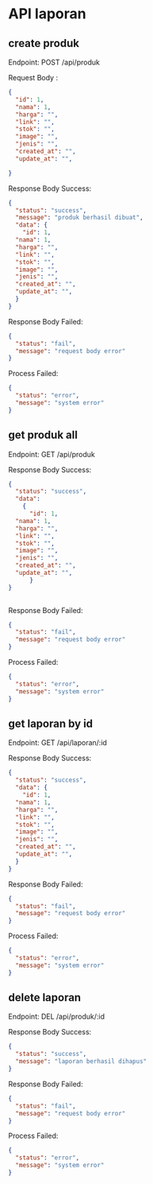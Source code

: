 # API laporan

## create produk

Endpoint: POST /api/produk

Request Body :

```json
{
  "id": 1,
  "nama": 1,
  "harga": "",
  "link": "",
  "stok": "",
  "image": "",
  "jenis": "",
  "created_at": "",
  "update_at": "",

}
```

Response Body Success:

```json
{
  "status": "success",
  "message": "produk berhasil dibuat",
  "data": {
    "id": 1,
  "nama": 1,
  "harga": "",
  "link": "",
  "stok": "",
  "image": "",
  "jenis": "",
  "created_at": "",
  "update_at": "",
  }
}
```

Response Body Failed:

```json
{
  "status": "fail",
  "message": "request body error"
}
```

Process Failed:

```json
{
  "status": "error",
  "message": "system error"
}
```

## get produk all

Endpoint: GET /api/produk

Response Body Success:

```json
{
  "status": "success",
  "data": 
    {
      "id": 1,
  "nama": 1,
  "harga": "",
  "link": "",
  "stok": "",
  "image": "",
  "jenis": "",
  "created_at": "",
  "update_at": "",
      }
}
    
```

Response Body Failed:

```json
{
  "status": "fail",
  "message": "request body error"
}
```

Process Failed:

```json
{
  "status": "error",
  "message": "system error"
}
```

## get laporan by id

Endpoint: GET /api/laporan/:id

Response Body Success:

```json
{
  "status": "success",
  "data": {
    "id": 1,
  "nama": 1,
  "harga": "",
  "link": "",
  "stok": "",
  "image": "",
  "jenis": "",
  "created_at": "",
  "update_at": "",
  }
}
```

Response Body Failed:

```json
{
  "status": "fail",
  "message": "request body error"
}
```

Process Failed:

```json
{
  "status": "error",
  "message": "system error"
}
```

## delete laporan

Endpoint: DEL /api/produk/:id

Response Body Success:

```json
{
  "status": "success",
  "message": "laporan berhasil dihapus"
}
```

Response Body Failed:

```json
{
  "status": "fail",
  "message": "request body error"
}
```

Process Failed:

```json
{
  "status": "error",
  "message": "system error"
}
```
